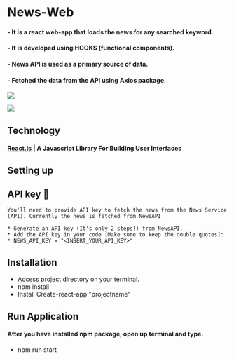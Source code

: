 # News-Web
#### - It is a react web-app that loads the news for any searched keyword.
#### - It is developed using HOOKS (functional components).
#### - News API is used as a primary source of data.
#### - Fetched the data from the API using Axios package.

 ![](https://repository-images.githubusercontent.com/366670309/ac5ba400-b5bf-11eb-9d54-81a8caf06c65)
 
 
 ![](https://repository-images.githubusercontent.com/366670309/ec228b80-b5bf-11eb-8b3b-6b07adcc6655)

## Technology
#### [React.js](http://reactjs.org) | A Javascript Library For Building User Interfaces

## Setting up
 
## API key 🔑
    You'll need to provide API key to fetch the news from the News Service (API). Currently the news is fetched from NewsAPI

    * Generate an API key (It's only 2 steps!) from NewsAPI.
    * Add the API key in your code [Make sure to keep the double quotes]:
    * NEWS_API_KEY = "<INSERT_YOUR_API_KEY>"

## Installation
  * Access project directory on your terminal.
  * npm install
  * Install Create-react-app "projectname"


## Run Application
  #### After you have installed npm package, open up terminal and type.
   * npm run start
